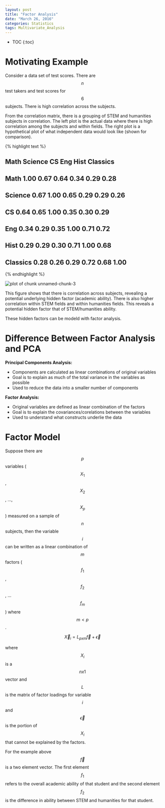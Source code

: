 ```yaml
---
layout: post
title: "Factor Analysis"
date: "March 26, 2016"
categories: Statistics
tags: Multivariate_Analysis
---
```


* TOC
{:toc}




# Motivating Example
Consider a data set of test scores. There are $$n$$ test takers and test scores for $$6$$ subjects. There is high correlation across the subjects. 



From the correlation matrix, there is a grouping of STEM and humanities subjects in correlation. The left plot is the actual data where there is high correlation among the subjects and within fields. The right plot is a hypothetical plot of what independent data would look like (shown for comparison).


{% highlight text %}
##          Math Science   CS  Eng Hist Classics
## Math     1.00    0.67 0.64 0.34 0.29     0.28
## Science  0.67    1.00 0.65 0.29 0.29     0.26
## CS       0.64    0.65 1.00 0.35 0.30     0.29
## Eng      0.34    0.29 0.35 1.00 0.71     0.72
## Hist     0.29    0.29 0.30 0.71 1.00     0.68
## Classics 0.28    0.26 0.29 0.72 0.68     1.00
{% endhighlight %}

<img src="/nhuyhoa/figure/source/2016-03-26-Stat-Factor-Analysis/unnamed-chunk-3-1.png" title="plot of chunk unnamed-chunk-3" alt="plot of chunk unnamed-chunk-3" style="display: block; margin: auto;" />

This figure shows that there is correlation across subjects, revealing a potential underlying hidden factor (academic ability). There is also higher correlation within STEM fields and within humanities fields. This reveals a potential hidden factor that of STEM/humanities ability.

These hidden factors can be modeld with factor analysis. 

# Difference Between Factor Analysis and PCA

**Principal Components Analysis:**

* Components are calculated as linear combinations of original variables
* Goal is to explain as much of the total variance in the variables as possible
* Used to reduce the data into a smaller number of components

**Factor Analysis:**

* Original variables are defined as linear combination of the factors
* Goal is to explain the covariances/corelations between the variables
* Used to understand what constructs underlie the data

# Factor Model

Suppose there are $$p$$ variables ($$X_1$$, $$X_2$$, ..., $$X_p$$) measured on a sample of $$n$$ subjects, then the variable $$i$$ can be written as a linear combination of $$m$$ factors ($$f_1$$, $$f_2$$, ... $$f_m$$) where $$m < p$$.

$$\overrightarrow{X}_i = L_{pxm} \overrightarrow{f} + \overrightarrow{\epsilon}$$

where $$X_i$$ is a $$nx1$$ vector and $$L$$ is the matrix of factor loadings for variable $$i$$ and $$\overrightarrow{\epsilon}$$ is the portion of $$X_i$$ that cannot be explained by the factors.

For the example above $$\overrightarrow{f}$$ is a two element vector. The first element $$f_{1}$$ refers to the overall academic ability of that student and the second element $$f_{2}$$ is the difference in ability between STEM and humanities for that student. 


